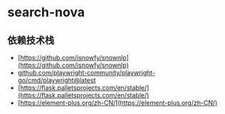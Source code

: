 # search-nova

## 依赖技术栈

* [https://github.com/isnowfy/snownlp](https://github.com/isnowfy/snownlp)
* [github.com/playwright-community/playwright-go/cmd/playwright@latest](github.com/playwright-community/playwright-go/cmd/playwright@latest)
* [https://flask.palletsprojects.com/en/stable/](https://flask.palletsprojects.com/en/stable/)
* [https://element-plus.org/zh-CN/](https://element-plus.org/zh-CN/)

